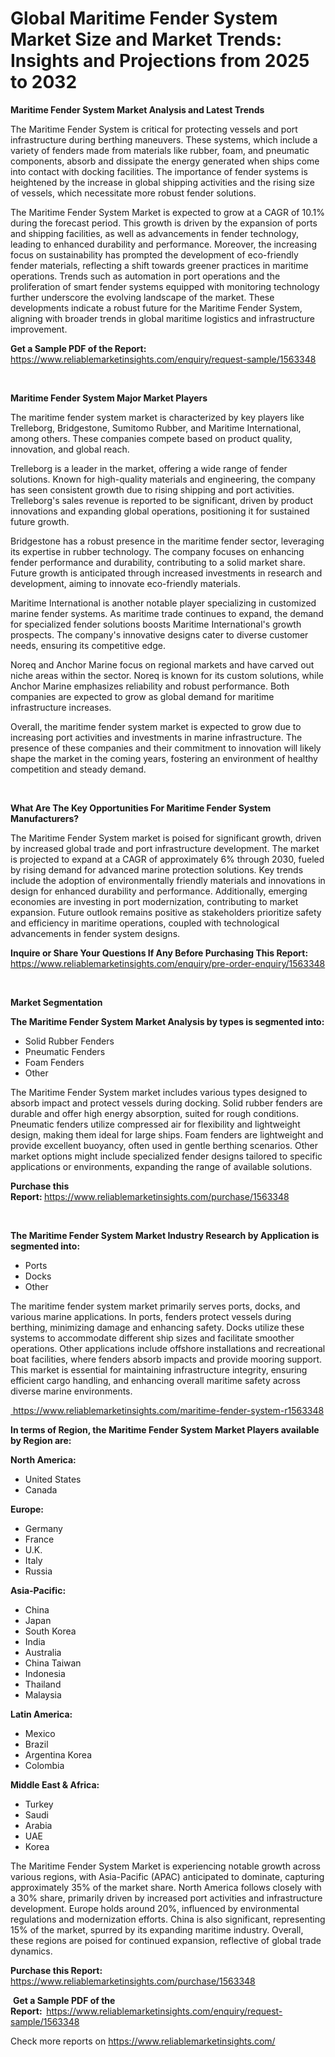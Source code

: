 <p><h1>Global Maritime Fender System Market Size and Market Trends: Insights and Projections from 2025 to 2032</h1></p><p><strong>Maritime Fender System Market Analysis and Latest Trends</strong></p>
<p><p>The Maritime Fender System is critical for protecting vessels and port infrastructure during berthing maneuvers. These systems, which include a variety of fenders made from materials like rubber, foam, and pneumatic components, absorb and dissipate the energy generated when ships come into contact with docking facilities. The importance of fender systems is heightened by the increase in global shipping activities and the rising size of vessels, which necessitate more robust fender solutions.</p><p>The Maritime Fender System Market is expected to grow at a CAGR of 10.1% during the forecast period. This growth is driven by the expansion of ports and shipping facilities, as well as advancements in fender technology, leading to enhanced durability and performance. Moreover, the increasing focus on sustainability has prompted the development of eco-friendly fender materials, reflecting a shift towards greener practices in maritime operations. Trends such as automation in port operations and the proliferation of smart fender systems equipped with monitoring technology further underscore the evolving landscape of the market. These developments indicate a robust future for the Maritime Fender System, aligning with broader trends in global maritime logistics and infrastructure improvement.</p></p>
<p><strong>Get a Sample PDF of the Report:&nbsp;</strong> <a href="https://www.reliablemarketinsights.com/enquiry/request-sample/1563348?utm_campaign=2564&utm_medium=2&utm_source=Github&utm_content=ia&utm_term=11042025&utm_id=maritime-fender-system">https://www.reliablemarketinsights.com/enquiry/request-sample/1563348</a></p>
<p>&nbsp;</p>
<p><strong>Maritime Fender System Major Market Players</strong></p>
<p><p>The maritime fender system market is characterized by key players like Trelleborg, Bridgestone, Sumitomo Rubber, and Maritime International, among others. These companies compete based on product quality, innovation, and global reach.</p><p>Trelleborg is a leader in the market, offering a wide range of fender solutions. Known for high-quality materials and engineering, the company has seen consistent growth due to rising shipping and port activities. Trelleborg's sales revenue is reported to be significant, driven by product innovations and expanding global operations, positioning it for sustained future growth.</p><p>Bridgestone has a robust presence in the maritime fender sector, leveraging its expertise in rubber technology. The company focuses on enhancing fender performance and durability, contributing to a solid market share. Future growth is anticipated through increased investments in research and development, aiming to innovate eco-friendly materials.</p><p>Maritime International is another notable player specializing in customized marine fender systems. As maritime trade continues to expand, the demand for specialized fender solutions boosts Maritime International's growth prospects. The company's innovative designs cater to diverse customer needs, ensuring its competitive edge.</p><p>Noreq and Anchor Marine focus on regional markets and have carved out niche areas within the sector. Noreq is known for its custom solutions, while Anchor Marine emphasizes reliability and robust performance. Both companies are expected to grow as global demand for maritime infrastructure increases.</p><p>Overall, the maritime fender system market is expected to grow due to increasing port activities and investments in marine infrastructure. The presence of these companies and their commitment to innovation will likely shape the market in the coming years, fostering an environment of healthy competition and steady demand.</p></p>
<p>&nbsp;</p>
<p><strong>What Are The Key Opportunities For Maritime Fender System Manufacturers?</strong></p>
<p><p>The Maritime Fender System market is poised for significant growth, driven by increased global trade and port infrastructure development. The market is projected to expand at a CAGR of approximately 6% through 2030, fueled by rising demand for advanced marine protection solutions. Key trends include the adoption of environmentally friendly materials and innovations in design for enhanced durability and performance. Additionally, emerging economies are investing in port modernization, contributing to market expansion. Future outlook remains positive as stakeholders prioritize safety and efficiency in maritime operations, coupled with technological advancements in fender system designs.</p></p>
<p><strong>Inquire or Share Your Questions If Any Before Purchasing This Report:</strong> <a href="https://www.reliablemarketinsights.com/enquiry/pre-order-enquiry/1563348?utm_campaign=2564&utm_medium=2&utm_source=Github&utm_content=ia&utm_term=11042025&utm_id=maritime-fender-system">https://www.reliablemarketinsights.com/enquiry/pre-order-enquiry/1563348</a></p>
<p>&nbsp;</p>
<p><strong>Market Segmentation</strong></p>
<p><strong>The Maritime Fender System Market Analysis by types is segmented into:</strong></p>
<p><ul><li>Solid Rubber Fenders</li><li>Pneumatic Fenders</li><li>Foam Fenders</li><li>Other</li></ul></p>
<p><p>The Maritime Fender System market includes various types designed to absorb impact and protect vessels during docking. Solid rubber fenders are durable and offer high energy absorption, suited for rough conditions. Pneumatic fenders utilize compressed air for flexibility and lightweight design, making them ideal for large ships. Foam fenders are lightweight and provide excellent buoyancy, often used in gentle berthing scenarios. Other market options might include specialized fender designs tailored to specific applications or environments, expanding the range of available solutions.</p></p>
<p><strong>Purchase this Report:&nbsp;</strong><a href="https://www.reliablemarketinsights.com/purchase/1563348?utm_campaign=2564&utm_medium=2&utm_source=Github&utm_content=ia&utm_term=11042025&utm_id=maritime-fender-system">https://www.reliablemarketinsights.com/purchase/1563348</a></p>
<p>&nbsp;</p>
<p><strong>The Maritime Fender System Market Industry Research by Application is segmented into:</strong></p>
<p><ul><li>Ports</li><li>Docks</li><li>Other</li></ul></p>
<p><p>The maritime fender system market primarily serves ports, docks, and various marine applications. In ports, fenders protect vessels during berthing, minimizing damage and enhancing safety. Docks utilize these systems to accommodate different ship sizes and facilitate smoother operations. Other applications include offshore installations and recreational boat facilities, where fenders absorb impacts and provide mooring support. This market is essential for maintaining infrastructure integrity, ensuring efficient cargo handling, and enhancing overall maritime safety across diverse marine environments.</p></p>
<p><a href="https://www.reliablemarketinsights.com/maritime-fender-system-r1563348?utm_campaign=2564&utm_medium=2&utm_source=Github&utm_content=ia&utm_term=11042025&utm_id=maritime-fender-system">&nbsp;https://www.reliablemarketinsights.com/maritime-fender-system-r1563348</a></p>
<p><strong>In terms of Region, the Maritime Fender System Market Players available by Region are:</strong></p>
<p>
    <p> <strong> North America: </strong>
        <ul>
            <li>United States</li>
            <li>Canada</li>
        </ul>
        </p> 
    <p> <strong> Europe: </strong>
        <ul>
            <li>Germany</li>
            <li>France</li>
            <li>U.K.</li>
            <li>Italy</li>
            <li>Russia</li>
        </ul>
        </p> 
    <p> <strong> Asia-Pacific: </strong>
        <ul>
            <li>China</li>
            <li>Japan</li>
            <li>South Korea</li>
            <li>India</li>
            <li>Australia</li>
            <li>China Taiwan</li>
            <li>Indonesia</li>
            <li>Thailand</li>
            <li>Malaysia</li>
        </ul>
        </p> 
    <p> <strong> Latin America: </strong>
        <ul>
            <li>Mexico</li>
            <li>Brazil</li>
            <li>Argentina Korea</li>
            <li>Colombia</li>
        </ul>
        </p> 
    <p> <strong> Middle East & Africa: </strong>
        <ul>
            <li>Turkey</li>
            <li>Saudi</li>
            <li>Arabia</li>
            <li>UAE</li>
            <li>Korea</li>
        </ul>
    </p>
    </p>
<p><p>The Maritime Fender System Market is experiencing notable growth across various regions, with Asia-Pacific (APAC) anticipated to dominate, capturing approximately 35% of the market share. North America follows closely with a 30% share, primarily driven by increased port activities and infrastructure development. Europe holds around 20%, influenced by environmental regulations and modernization efforts. China is also significant, representing 15% of the market, spurred by its expanding maritime industry. Overall, these regions are poised for continued expansion, reflective of global trade dynamics.</p></p>
<p><strong>Purchase this Report: </strong><a href="https://www.reliablemarketinsights.com/purchase/1563348?utm_campaign=2564&utm_medium=2&utm_source=Github&utm_content=ia&utm_term=11042025&utm_id=maritime-fender-system">https://www.reliablemarketinsights.com/purchase/1563348</a></p>
<p>&nbsp;<strong>Get a Sample PDF of the Report:&nbsp;&nbsp;</strong><a href="https://www.reliablemarketinsights.com/enquiry/request-sample/1563348?utm_campaign=2564&utm_medium=2&utm_source=Github&utm_content=ia&utm_term=11042025&utm_id=maritime-fender-system">https://www.reliablemarketinsights.com/enquiry/request-sample/1563348</a></p>
<p><strong></strong></p>
<p>Check more reports on <a href="https://www.reliablemarketinsights.com/?utm_campaign=2564&utm_medium=2&utm_source=Github&utm_content=ia&utm_term=11042025&utm_id=maritime-fender-system">https://www.reliablemarketinsights.com/</a></p>